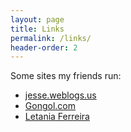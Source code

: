 ```yaml
---
layout: page
title: Links
permalink: /links/
header-order: 2
---
```


Some sites my friends run:

- [jesse.weblogs.us](http://jesse.weblogs.us/)
- [Gongol.com](http://www.gongol.com)
- [Letania Ferreira](http://www.letaniaferreira.com/)
